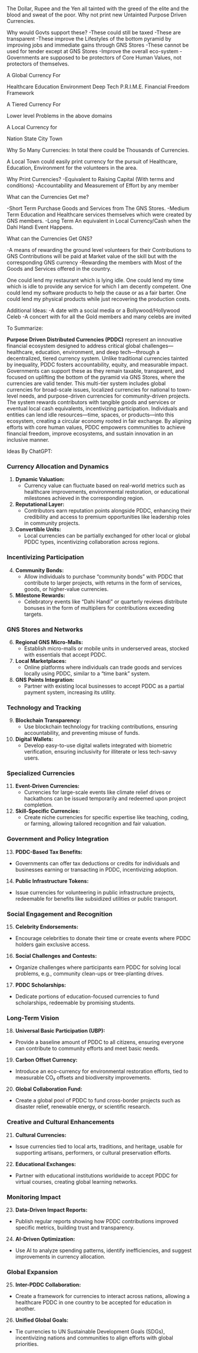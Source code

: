 The Dollar, Rupee and the Yen all tainted with the greed of the elite and the blood and sweat of the poor. Why not print new Untainted Purpose Driven Currencies. 

Why would Govts support these?
-These could still be taxed
-These are transparent
-These improve the Lifestyles of the bottom pyramid by improving jobs and immediate gains through GNS Stores
-These cannot be used for tender except at GNS Stores
-Improve the overall eco-system
-Governments are supposed to be protectors of Core Human Values, not protectors of themselves.

A Global Currency For 

Healthcare
Education
Environment
Deep Tech
P.R.I.M.E. Financial Freedom Framework

A Tiered Currency For

Lower level Problems in the above domains

A Local Currency for

Nation
State
City
Town

Why So Many Currencies: In total there could be Thousands of Currencies.

A Local Town could easily print currency for the pursuit of Healthcare, Education, Environment for the volunteers in the area.


Why Print Currencies?
-Equivalent to Raising Capital (With terms and conditions)
-Accountability and Measurement of Effort by any member


What can the Currencies Get me?

-Short Term
Purchase Goods and Services from The GNS Stores.
-Medium Term
Education and Healthcare services themselves which were created by GNS members.
-Long Term
An equivalent in Local Currency/Cash when the Dahi Handi Event Happens.

What can the Currencies Get GNS?

-A means of rewarding the ground level volunteers for their Contributions to GNS
	Contributions will be paid at Market value of the skill but with the corresponding GNS currency
-Rewarding the members with Most of the Goods and Services offered in the country.

One could lend my restaurant which is lying idle.
One could lend my time which is idle to provide any service for which I am decently competent.
One could lend my software products to help the cause or as a fair barter.
One could lend my physical products while just recovering the production costs.

Additional Ideas:
-A date with a social media or a Bollywood/Hollywood Celeb
-A concert with for all the Gold members and many celebs are invited

To Summarize:

**Purpose Driven Distributed Currencies (PDDC)** represent an innovative financial ecosystem designed to address critical global challenges—healthcare, education, environment, and deep tech—through a decentralized, tiered currency system. Unlike traditional currencies tainted by inequality, PDDC fosters accountability, equity, and measurable impact. Governments can support these as they remain taxable, transparent, and focused on uplifting the bottom of the pyramid via GNS Stores, where the currencies are valid tender. This multi-tier system includes global currencies for broad-scale issues, localized currencies for national to town-level needs, and purpose-driven currencies for community-driven projects. The system rewards contributors with tangible goods and services or eventual local cash equivalents, incentivizing participation. Individuals and entities can lend idle resources—time, spaces, or products—into this ecosystem, creating a circular economy rooted in fair exchange. By aligning efforts with core human values, PDDC empowers communities to achieve financial freedom, improve ecosystems, and sustain innovation in an inclusive manner.

Ideas By ChatGPT:

### **Currency Allocation and Dynamics**

1. **Dynamic Valuation:**
    - Currency value can fluctuate based on real-world metrics such as healthcare improvements, environmental restoration, or educational milestones achieved in the corresponding region.
2. **Reputational Layer:**
    - Contributors earn reputation points alongside PDDC, enhancing their credibility and access to premium opportunities like leadership roles in community projects.
3. **Convertible Units:**
    - Local currencies can be partially exchanged for other local or global PDDC types, incentivizing collaboration across regions.

### **Incentivizing Participation**

4. **Community Bonds:**
    - Allow individuals to purchase “community bonds” with PDDC that contribute to larger projects, with returns in the form of services, goods, or higher-value currencies.
5. **Milestone Rewards:**
    - Celebratory events like “Dahi Handi” or quarterly reviews distribute bonuses in the form of multipliers for contributions exceeding targets.

### **GNS Stores and Networks**

6. **Regional GNS Micro-Malls:**
    - Establish micro-malls or mobile units in underserved areas, stocked with essentials that accept PDDC.
7. **Local Marketplaces:**
    - Online platforms where individuals can trade goods and services locally using PDDC, similar to a “time bank” system.
8. **GNS Points Integration:**
    - Partner with existing local businesses to accept PDDC as a partial payment system, increasing its utility.

### **Technology and Tracking**

9. **Blockchain Transparency:**
    - Use blockchain technology for tracking contributions, ensuring accountability, and preventing misuse of funds.
10. **Digital Wallets:**
    - Develop easy-to-use digital wallets integrated with biometric verification, ensuring inclusivity for illiterate or less tech-savvy users.

### **Specialized Currencies**

11. **Event-Driven Currencies:**
    - Currencies for large-scale events like climate relief drives or hackathons can be issued temporarily and redeemed upon project completion.
12. **Skill-Specific Currencies:**
    - Create niche currencies for specific expertise like teaching, coding, or farming, allowing tailored recognition and fair valuation.

### **Government and Policy Integration**

13. **PDDC-Based Tax Benefits:**

- Governments can offer tax deductions or credits for individuals and businesses earning or transacting in PDDC, incentivizing adoption.

14. **Public Infrastructure Tokens:**

- Issue currencies for volunteering in public infrastructure projects, redeemable for benefits like subsidized utilities or public transport.

### **Social Engagement and Recognition**

15. **Celebrity Endorsements:**

- Encourage celebrities to donate their time or create events where PDDC holders gain exclusive access.

16. **Social Challenges and Contests:**

- Organize challenges where participants earn PDDC for solving local problems, e.g., community clean-ups or tree-planting drives.

17. **PDDC Scholarships:**

- Dedicate portions of education-focused currencies to fund scholarships, redeemable by promising students.

### **Long-Term Vision**

18. **Universal Basic Participation (UBP):**
- Provide a baseline amount of PDDC to all citizens, ensuring everyone can contribute to community efforts and meet basic needs.

19. **Carbon Offset Currency:**
- Introduce an eco-currency for environmental restoration efforts, tied to measurable CO₂ offsets and biodiversity improvements.

20. **Global Collaboration Fund:**
- Create a global pool of PDDC to fund cross-border projects such as disaster relief, renewable energy, or scientific research.

### **Creative and Cultural Enhancements**

21. **Cultural Currencies:**
- Issue currencies tied to local arts, traditions, and heritage, usable for supporting artisans, performers, or cultural preservation efforts.

22. **Educational Exchanges:**
- Partner with educational institutions worldwide to accept PDDC for virtual courses, creating global learning networks.

### **Monitoring Impact**

23. **Data-Driven Impact Reports:**
- Publish regular reports showing how PDDC contributions improved specific metrics, building trust and transparency.

24. **AI-Driven Optimization:**
- Use AI to analyze spending patterns, identify inefficiencies, and suggest improvements in currency allocation.

### **Global Expansion**

25. **Inter-PDDC Collaboration:**
- Create a framework for currencies to interact across nations, allowing a healthcare PDDC in one country to be accepted for education in another.
26. **Unified Global Goals:**
- Tie currencies to UN Sustainable Development Goals (SDGs), incentivizing nations and communities to align efforts with global priorities.